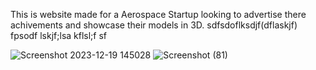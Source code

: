 This is website made for a Aerospace Startup looking to advertise there achivements and showcase their models in 3D.
sdfsdoflksdjf(dflaskjf) fpsodf lskjf;lsa kflsl;f sf

![Screenshot 2023-12-19 145028](https://github.com/viralgupta/thrust-tech/assets/119971154/4c09dcf8-99f4-4384-9e09-4d91b068b972)
![Screenshot (81)](https://github.com/viralgupta/thrust-tech/assets/119971154/d355ae37-0ce6-4a26-8609-95cd917ae927)
